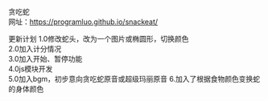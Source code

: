 贪吃蛇  
网址：https://programluo.github.io/snackeat/  

更新计划
1.0修改蛇头，改为一个图片或椭圆形，切换颜色  
2.0加入计分情况  
3.0加入开始、暂停功能  
4.0js模块开发  
5.0加入bgm，初步意向贪吃蛇原音或超级玛丽原音
6.加入了根据食物颜色变换蛇的身体颜色
